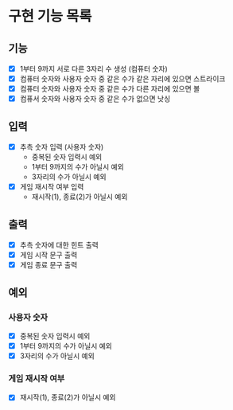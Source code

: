 # 구현 기능 목록

## 기능

* [x] 1부터 9까지 서로 다른 3자리 수 생성 (컴퓨터 숫자)
* [x] 컴퓨터 숫자와 사용자 숫자 중 같은 수가 같은 자리에 있으면 스트라이크
* [x] 컴퓨터 숫자와 사용자 숫자 중 같은 수가 다른 자리에 있으면 볼
* [x] 컴퓨서 숫자와 사용자 숫자 중 같은 수가 없으면 낫싱

## 입력

* [x] 추측 숫자 입력 (사용자 숫자)
  * 중복된 숫자 입력시 예외
  * 1부터 9까지의 수가 아닐시 예외
  * 3자리의 수가 아닐시 예외
* [x] 게임 재시작 여부 입력
    * 재시작(1), 종료(2)가 아닐시 예외

## 출력

* [x] 추측 숫자에 대한 힌트 출력
* [x] 게임 시작 문구 출력
* [x] 게임 종료 문구 출력

## 예외

### 사용자 숫자

* [x] 중복된 숫자 입력시 예외
* [x] 1부터 9까지의 수가 아닐시 예외
* [x] 3자리의 수가 아닐시 예외

### 게임 재시작 여부

* [x] 재시작(1), 종료(2)가 아닐시 예외